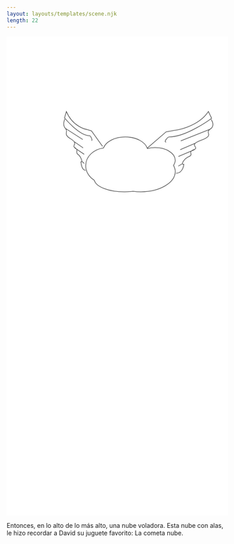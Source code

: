 ```yaml
---
layout: layouts/templates/scene.njk
length: 22
---
```

<svg class="grow-0 h-full" xmlns="http://www.w3.org/2000/svg" xml:space="preserve" stroke-miterlimit="10" viewBox="0 0 390 844">
<g class="outer">
</g>
<g class="inner">
<path fill="#fff" d="M0 0h390v844H0V0Z"/><g fill="none" stroke="#4b4b4b" stroke-linecap="butt"><path d="M208.941 176.566c-18.685.054-34.212 8.365-38.385 19.471-17.729 2.17-31.396 15.346-31.35 31.365.031 10.559 6.066 19.8 15.207 25.529 3.019 11.516 25.587 20.435 53.285 20.355 5.232-.015 10.175-.454 14.956-1.064 4.438.594 9.037.995 13.788.981 33.514-.097 60.615-16.153 60.558-35.875-.011-3.741-1.252-7.287-3.075-10.671 1.929-2.768 3.028-5.773 3.018-8.987-.035-12.371-15.979-22.377-35.635-22.32-4.739.013-9.257.628-13.389 1.698-3.506-11.703-19.606-20.538-38.978-20.482Z"/><path d="m247.753 196.174 33.153-28.552 14.732-2.766s40.794-4.389 59.869-33.153l5.522 11.97s-43.754 32.893-74.802 32.893c-2.357 0-10.267 9-5.372 9M360.116 145.518s8.479 11.067-1.846 17.499c-10.325 6.433 9.253 10.146-15.653 19.342-24.907 9.195-1.216 12.268-12.898 16.578-11.682 4.31.46 8.339-8.285 11.973-8.746 3.633-15.801 15.049-9.218 13.811 0 0-1.453 16.154-13.808 15.661M358.274 163.017l-51.548 20.549M331.561 187.885l-25.788 11.052M330.9 198.937l-28.349 11.973M309.461 223.804l-7.053 4.122M168.993 193.086l-19.629-27.184-8.723-2.634s-24.154-4.179-35.448-31.565l-3.27 11.397s25.907 31.317 44.29 31.317c1.396 0 6.08 8.569 3.181 8.569M102.464 144.857s-5.02 10.536 1.093 16.661c6.114 6.124-5.478 9.659 9.268 18.414 14.747 8.756.72 11.681 7.637 15.784 6.917 4.104-.273 7.94 4.906 11.4 5.178 3.46 9.355 14.328 5.457 13.15 0 0 .861 15.38 8.176 14.91M103.555 161.518l30.521 19.564M119.371 185.194l15.269 10.522M119.763 195.716l16.785 11.4M132.457 219.392l4.175 3.925"/></g>
</g>
</svg>

Entonces, en lo alto de lo más alto, una nube voladora. Esta nube con alas, le hizo recordar a David su juguete favorito: La cometa nube.